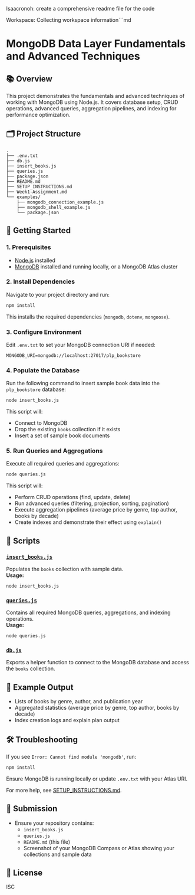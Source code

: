 Isaacronoh: create a comprehensive readme file for the code

Workspace: Collecting workspace information```md
# MongoDB Data Layer Fundamentals and Advanced Techniques

## 📚 Overview

This project demonstrates the fundamentals and advanced techniques of working with MongoDB using Node.js. It covers database setup, CRUD operations, advanced queries, aggregation pipelines, and indexing for performance optimization.

## 🗂️ Project Structure

```
.
├── .env.txt
├── db.js
├── insert_books.js
├── queries.js
├── package.json
├── README.md
├── SETUP_INSTRUCTIONS.md
├── Week1-Assignment.md
└── examples/
    ├── mongodb_connection_example.js
    ├── mongodb_shell_example.js
    └── package.json
```

## 🚀 Getting Started

### 1. Prerequisites

- [Node.js](https://nodejs.org/) installed
- [MongoDB](https://www.mongodb.com/try/download/community) installed and running locally, or a MongoDB Atlas cluster

### 2. Install Dependencies

Navigate to your project directory and run:

```sh
npm install
```

This installs the required dependencies (`mongodb`, `dotenv`, `mongoose`).

### 3. Configure Environment

Edit `.env.txt` to set your MongoDB connection URI if needed:

```
MONGODB_URI=mongodb://localhost:27017/plp_bookstore
```

### 4. Populate the Database

Run the following command to insert sample book data into the `plp_bookstore` database:

```sh
node insert_books.js
```

This script will:
- Connect to MongoDB
- Drop the existing `books` collection if it exists
- Insert a set of sample book documents

### 5. Run Queries and Aggregations

Execute all required queries and aggregations:

```sh
node queries.js
```

This script will:
- Perform CRUD operations (find, update, delete)
- Run advanced queries (filtering, projection, sorting, pagination)
- Execute aggregation pipelines (average price by genre, top author, books by decade)
- Create indexes and demonstrate their effect using `explain()`

## 📝 Scripts

### [`insert_books.js`](insert_books.js)

Populates the `books` collection with sample data.  
**Usage:**  
```sh
node insert_books.js
```

### [`queries.js`](queries.js)

Contains all required MongoDB queries, aggregations, and indexing operations.  
**Usage:**  
```sh
node queries.js
```

### [`db.js`](db.js)

Exports a helper function to connect to the MongoDB database and access the `books` collection.

## 🧪 Example Output

- Lists of books by genre, author, and publication year
- Aggregated statistics (average price by genre, top author, books by decade)
- Index creation logs and explain plan output

## 🛠️ Troubleshooting

If you see `Error: Cannot find module 'mongodb'`, run:

```sh
npm install
```

Ensure MongoDB is running locally or update `.env.txt` with your Atlas URI.

For more help, see [SETUP_INSTRUCTIONS.md](SETUP_INSTRUCTIONS.md).

## 📸 Submission

- Ensure your repository contains:
  - `insert_books.js`
  - `queries.js`
  - `README.md` (this file)
  - Screenshot of your MongoDB Compass or Atlas showing your collections and sample data

## 📄 License

ISC
